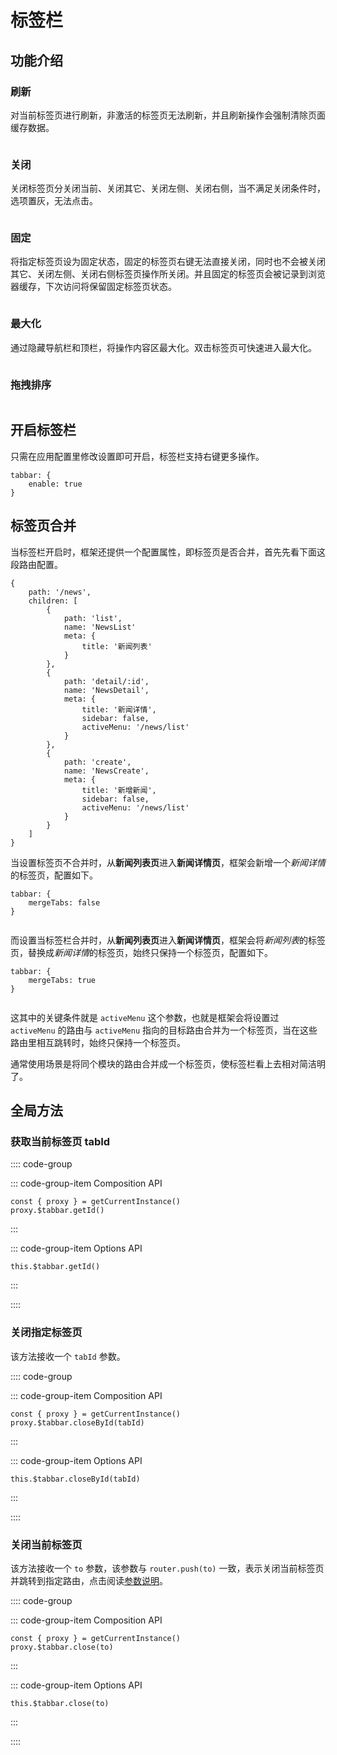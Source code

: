 # 标签栏 <Badge type="tip" text="专业版" vertical="top" />

## 功能介绍

### 刷新

对当前标签页进行刷新，非激活的标签页无法刷新，并且刷新操作会强制清除页面缓存数据。

<p><img :src="$withBase('/tabbar1.gif')" /></p>

### 关闭

关闭标签页分关闭当前、关闭其它、关闭左侧、关闭右侧，当不满足关闭条件时，选项置灰，无法点击。

<p><img :src="$withBase('/tabbar2.gif')" /></p>

### 固定

将指定标签页设为固定状态，固定的标签页右键无法直接关闭，同时也不会被关闭其它、关闭左侧、关闭右侧标签页操作所关闭。并且固定的标签页会被记录到浏览器缓存，下次访问将保留固定标签页状态。

<p><img :src="$withBase('/tabbar3.gif')" /></p>

### 最大化

通过隐藏导航栏和顶栏，将操作内容区最大化。双击标签页可快速进入最大化。

<p><img :src="$withBase('/tabbar4.gif')" /></p>

### 拖拽排序

<p><img :src="$withBase('/tabbar5.gif')" /></p>

## 开启标签栏

只需在应用配置里修改设置即可开启，标签栏支持右键更多操作。

```js:no-line-numbers
tabbar: {
    enable: true
}
```

## 标签页合并

当标签栏开启时，框架还提供一个配置属性，即标签页是否合并，首先先看下面这段路由配置。

```js:no-line-numbers
{
    path: '/news',
    children: [
        {
            path: 'list',
            name: 'NewsList'
            meta: {
                title: '新闻列表'
            }
        },
        {
            path: 'detail/:id',
            name: 'NewsDetail',
            meta: {
                title: '新闻详情',
                sidebar: false,
                activeMenu: '/news/list'
            }
        },
        {
            path: 'create',
            name: 'NewsCreate',
            meta: {
                title: '新增新闻',
                sidebar: false,
                activeMenu: '/news/list'
            }
        }
    ]
}
```

当设置标签页不合并时，从**新闻列表页**进入**新闻详情页**，框架会新增一个*新闻详情*的标签页，配置如下。

```js:no-line-numbers
tabbar: {
    mergeTabs: false
}
```

<p><img :src="$withBase('/tabbar-no-merge.gif')" /></p>

而设置当标签栏合并时，从**新闻列表页**进入**新闻详情页**，框架会将*新闻列表*的标签页，替换成*新闻详情*的标签页，始终只保持一个标签页，配置如下。

```js:no-line-numbers
tabbar: {
    mergeTabs: true
}
```

<p><img :src="$withBase('/tabbar-merge.gif')" /></p>

这其中的关键条件就是 `activeMenu` 这个参数，也就是框架会将设置过 `activeMenu` 的路由与 `activeMenu` 指向的目标路由合并为一个标签页，当在这些路由里相互跳转时，始终只保持一个标签页。

通常使用场景是将同个模块的路由合并成一个标签页，使标签栏看上去相对简洁明了。

## 全局方法

### 获取当前标签页 tabId

:::: code-group

::: code-group-item Composition API
```js:no-line-numbers
const { proxy } = getCurrentInstance()
proxy.$tabbar.getId()
```
:::

::: code-group-item Options API
```js:no-line-numbers
this.$tabbar.getId()
```
:::

::::

### 关闭指定标签页

该方法接收一个 `tabId` 参数。

:::: code-group

::: code-group-item Composition API
```js:no-line-numbers
const { proxy } = getCurrentInstance()
proxy.$tabbar.closeById(tabId)
```
:::

::: code-group-item Options API
```js:no-line-numbers
this.$tabbar.closeById(tabId)
```
:::

::::

### 关闭当前标签页

该方法接收一个 `to` 参数，该参数与 `router.push(to)` 一致，表示关闭当前标签页并跳转到指定路由，点击阅读[参数说明](https://next.router.vuejs.org/zh/api/#routelocationraw)。

:::: code-group

::: code-group-item Composition API
```js:no-line-numbers
const { proxy } = getCurrentInstance()
proxy.$tabbar.close(to)
```
:::

::: code-group-item Options API
```js:no-line-numbers
this.$tabbar.close(to)
```
:::

::::